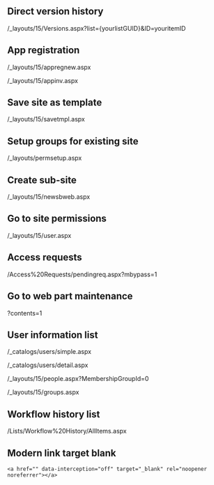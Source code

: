 ## Direct version history

/_layouts/15/Versions.aspx?list={yourlistGUID}&ID=youritemID

## App registration

/_layouts/15/appregnew.aspx

/_layouts/15/appinv.aspx

## Save site as template

/_layouts/15/savetmpl.aspx

## Setup groups for existing site

/_layouts/permsetup.aspx

## Create sub-site

/_layouts/15/newsbweb.aspx

## Go to site permissions

/_layouts/15/user.aspx

## Access requests

/Access%20Requests/pendingreq.aspx?mbypass=1

## Go to web part maintenance

?contents=1

## User information list

/_catalogs/users/simple.aspx

/_catalogs/users/detail.aspx

/_layouts/15/people.aspx?MembershipGroupId=0

/_layouts/15/groups.aspx

## Workflow history list
/Lists/Workflow%20History/AllItems.aspx

## Modern link target blank
`<a href="" data-interception="off" target="_blank" rel="noopener noreferrer"></a>`
